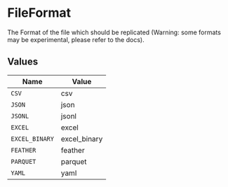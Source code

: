 # FileFormat

The Format of the file which should be replicated (Warning: some formats may be experimental, please refer to the docs).


## Values

| Name           | Value          |
| -------------- | -------------- |
| `CSV`          | csv            |
| `JSON`         | json           |
| `JSONL`        | jsonl          |
| `EXCEL`        | excel          |
| `EXCEL_BINARY` | excel_binary   |
| `FEATHER`      | feather        |
| `PARQUET`      | parquet        |
| `YAML`         | yaml           |